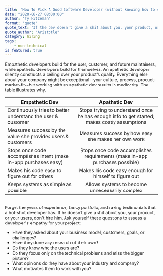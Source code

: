 ```yaml
---
title: 'How To Pick A Good Software Developer (without knowing how to code yourself) - Part III: Empathy'
date: "2020-06-27 08:00:00"
author: 'Ty Hitzeman'
format: 'quote'
quote_text: "If the dev doesn't give a shit about you, your product, or your users, don't hire him"
quote_author: "Aristotle" 
category: hiring
tags: 
    - non-technical
is_featured: true
---
```


Empathetic developers build for the user, customer, and future maintainers, while apathetic developers build for themselves. An apathetic developer silently constructs a ceiling over your product's quality. Everything else about your company might be exceptional--your culture, process, product-market-fit--but working with an apathetic dev results in mediocrity. The table illustrates why.

| Empathetic Dev| Apathetic Dev| 
| ------------- |:-------------:|
| Continuously tries to better understand the user & customer     | Stops trying to understand once he has enough info to get started; makes costly assumptions|
| Measures success by the value she provides users & customers     | Measures success by how easy she makes her own work      |
| Stops once code accomplishes intent (make in-app purchases easy) | Stops once code accomplishes requirements (make in-app purchases possible)      |
| Makes his code easy to figure out for others     | Makes his code easy enough for himself to figure out | 
| Keeps systems as simple as possible      | Allows systems to become unnecessarily complex 

<br>
Forget the years of experience, fancy portfolio, and raving testimonials that a hot-shot developer has. If he doesn't give a shit about you, your product, or your users, don't hire him. Ask yourself these questions to assess a developer's empathy for your project:

- Have they asked about your business model, customers, goals, or challenges?
- Have they done any research of their own?
- Do they know who the users are?
- Do they focus only on the technical problems and miss the bigger picture?
- What opinions do they have about your industry and company?
- What motivates them to work with you? 
